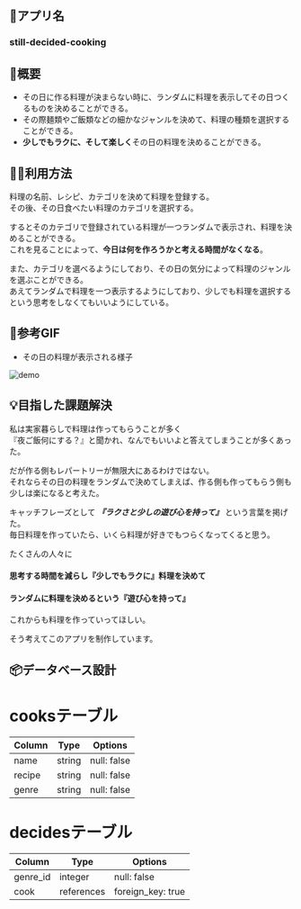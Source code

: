 ## 🍳アプリ名 
### still-decided-cooking

## 💬概要　
- その日に作る料理が決まらない時に、ランダムに料理を表示してその日つくるものを決めることができる。
- その際麺類やご飯類などの細かなジャンルを決めて、料理の種類を選択することができる。
- **少しでもラクに、そして楽しく**その日の料理を決めることができる。

## 👨‍💻利用方法
料理の名前、レシピ、カテゴリを決めて料理を登録する。  
その後、その日食べたい料理のカテゴリを選択する。

するとそのカテゴリで登録されている料理が一つランダムで表示され、料理を決めることができる。  
これを見ることによって、**今日は何を作ろうかと考える時間がなくなる**。  

また、カテゴリを選べるようにしており、その日の気分によって料理のジャンルを選ぶことができる。  
あえてランダムで料理を一つ表示するようにしており、少しでも料理を選択するという思考をしなくてもいいようにしている。

## 🍖参考GIF
- その日の料理が表示される様子

![demo](https://gyazo.com/824d2f2479e6822b129c0d7784706baf/raw)


## 💡目指した課題解決
私は実家暮らしで料理は作ってもらうことが多く  
『夜ご飯何にする？』と聞かれ、なんでもいいよと答えてしまうことが多くあった。  

だが作る側もレパートリーが無限大にあるわけではない。  
それならその日の料理をランダムで決めてしまえば、作る側も作ってもらう側も少しは楽になると考えた。  

キャッチフレーズとして ***『ラクさと少しの遊び心を持って』*** という言葉を掲げた。  
毎日料理を作っていたら、いくら料理が好きでもつらくなってくると思う。

たくさんの人々に

#### 思考する時間を減らし『少しでもラクに』料理を決めて

#### ランダムに料理を決めるという『遊び心を持って』

これからも料理を作っていってほしい。

そう考えてこのアプリを制作しています。

## 📦データベース設計

# cooksテーブル　
| Column             | Type       | Options                        |
| ------------------ | ---------- | ------------------------------ |
| name               | string     | null: false                    |
| recipe             | string     | null: false                    |
| genre              | string     | null: false                    |

# decidesテーブル　
| Column             | Type       | Options                        |
| ------------------ | ---------- | ------------------------------ |
| genre_id           | integer    | null: false                    |
| cook               | references | foreign_key: true              |
